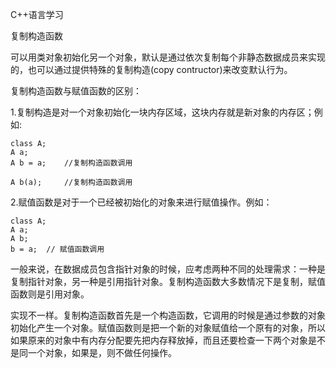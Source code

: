 C++语言学习

复制构造函数

可以用类对象初始化另一个对象，默认是通过依次复制每个非静态数据成员来实现的，也可以通过提供特殊的复制构造(copy contructor)来改变默认行为。

复制构造函数与赋值函数的区别：

1.复制构造是对一个对象初始化一块内存区域，这块内存就是新对象的内存区；例如:

	class A;
	A a;
	A b = a;	//复制构造函数调用

	A b(a);		//复制构造函数调用

2.赋值函数是对于一个已经被初始化的对象来进行赋值操作。例如：

	class A;
	A a;
	A b;
	b = a;	// 赋值函数调用

一般来说，在数据成员包含指针对象的时候，应考虑两种不同的处理需求：一种是复制指针对象，另一种是引用指针对象。复制构造函数大多数情况下是复制，赋值函数则是引用对象。

实现不一样。复制构造函数首先是一个构造函数，它调用的时候是通过参数的对象初始化产生一个对象。赋值函数则是把一个新的对象赋值给一个原有的对象，所以如果原来的对象中有内存分配要先把内存释放掉，而且还要检查一下两个对象是不是同一个对象，如果是，则不做任何操作。


